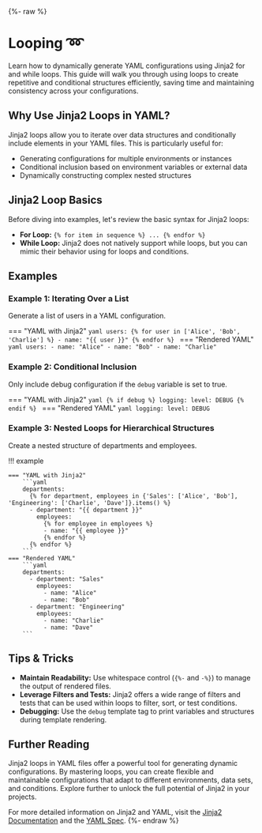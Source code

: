 {%- raw %}
# Looping :loop:

Learn how to dynamically generate YAML configurations using Jinja2 for and while loops. This guide will walk you through using loops to create repetitive and conditional structures efficiently, saving time and maintaining consistency across your configurations.

## Why Use Jinja2 Loops in YAML?

Jinja2 loops allow you to iterate over data structures and conditionally include elements in your YAML files. This is particularly useful for:

- Generating configurations for multiple environments or instances
- Conditional inclusion based on environment variables or external data
- Dynamically constructing complex nested structures

## Jinja2 Loop Basics

Before diving into examples, let's review the basic syntax for Jinja2 loops:

- **For Loop:** `{% for item in sequence %} ... {% endfor %}`
- **While Loop:** Jinja2 does not natively support while loops, but you can mimic their behavior using for loops and conditions.

## Examples

### Example 1: Iterating Over a List

Generate a list of users in a YAML configuration.

=== "YAML with Jinja2"
    ```yaml
    users:
      {% for user in ['Alice', 'Bob', 'Charlie'] %}
      - name: "{{ user }}"
      {% endfor %}
    ```
=== "Rendered YAML"
    ```yaml
    users:
      - name: "Alice"
      - name: "Bob"
      - name: "Charlie"
    ```

### Example 2: Conditional Inclusion

Only include debug configuration if the `debug` variable is set to true.

=== "YAML with Jinja2"
    ```yaml
    {% if debug %}
    logging:
      level: DEBUG
    {% endif %}
    ```
=== "Rendered YAML"
    ```yaml
    logging:
      level: DEBUG
    ```

### Example 3: Nested Loops for Hierarchical Structures

Create a nested structure of departments and employees.

!!! example 

    === "YAML with Jinja2"
        ```yaml
        departments:
          {% for department, employees in {'Sales': ['Alice', 'Bob'], 'Engineering': ['Charlie', 'Dave']}.items() %}
          - department: "{{ department }}"
            employees:
              {% for employee in employees %}
              - name: "{{ employee }}"
              {% endfor %}
          {% endfor %}
        ```
    === "Rendered YAML"
        ```yaml
        departments:
          - department: "Sales"
            employees:
              - name: "Alice"
              - name: "Bob"
          - department: "Engineering"
            employees:
              - name: "Charlie"
              - name: "Dave"
        ```

## Tips & Tricks

- **Maintain Readability:** Use whitespace control (`{%-` and `-%}`) to manage the output of rendered files.
- **Leverage Filters and Tests:** Jinja2 offers a wide range of filters and tests that can be used within loops to filter, sort, or test conditions.
- **Debugging:** Use the `debug` template tag to print variables and structures during template rendering.

## Further Reading

Jinja2 loops in YAML files offer a powerful tool for generating dynamic configurations. By mastering loops, you can create flexible and maintainable configurations that adapt to different environments, data sets, and conditions. Explore further to unlock the full potential of Jinja2 in your projects.

For more detailed information on Jinja2 and YAML, visit the [Jinja2 Documentation](https://jinja.palletsprojects.com/) and the [YAML Spec](https://yaml.org/spec/1.2/spec.html).
{%- endraw %}
